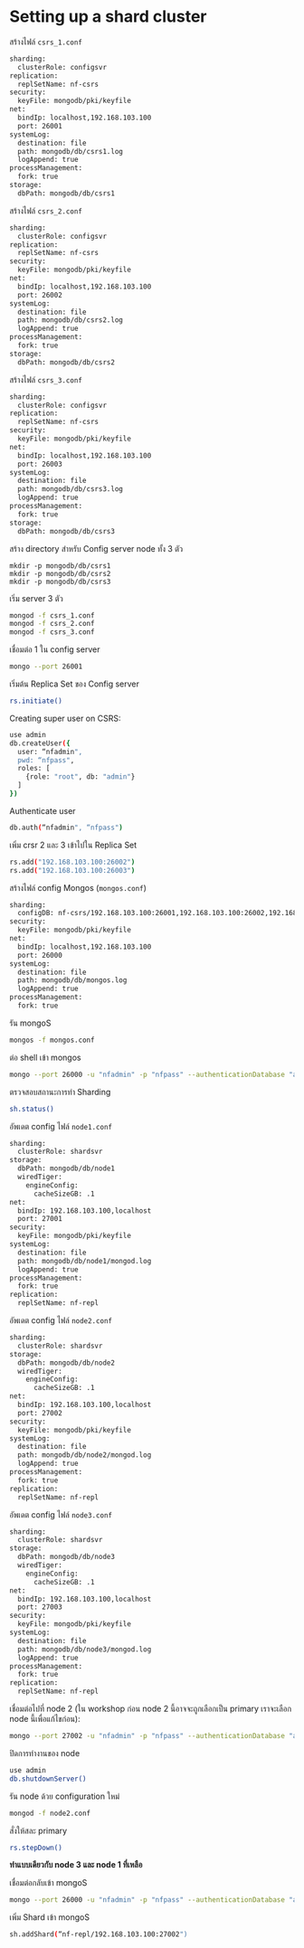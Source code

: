 # Setting up a shard cluster

สร้างไฟล์ `csrs_1.conf`

```bash
sharding:
  clusterRole: configsvr
replication:
  replSetName: nf-csrs
security:
  keyFile: mongodb/pki/keyfile
net:
  bindIp: localhost,192.168.103.100
  port: 26001
systemLog:
  destination: file
  path: mongodb/db/csrs1.log
  logAppend: true
processManagement:
  fork: true
storage:
  dbPath: mongodb/db/csrs1
```

สร้างไฟล์​ `csrs_2.conf`

```bash
sharding:
  clusterRole: configsvr
replication:
  replSetName: nf-csrs
security:
  keyFile: mongodb/pki/keyfile
net:
  bindIp: localhost,192.168.103.100
  port: 26002
systemLog:
  destination: file
  path: mongodb/db/csrs2.log
  logAppend: true
processManagement:
  fork: true
storage:
  dbPath: mongodb/db/csrs2
```

สร้างไฟล์​  `csrs_3.conf`

```bash
sharding:
  clusterRole: configsvr
replication:
  replSetName: nf-csrs
security:
  keyFile: mongodb/pki/keyfile
net:
  bindIp: localhost,192.168.103.100
  port: 26003
systemLog:
  destination: file
  path: mongodb/db/csrs3.log
  logAppend: true
processManagement:
  fork: true
storage:
  dbPath: mongodb/db/csrs3
```

สร้าง directory สำหรับ Config server node ทั้ง 3 ตัว

```
mkdir -p mongodb/db/csrs1
mkdir -p mongodb/db/csrs2
mkdir -p mongodb/db/csrs3
```

เริ่ม server 3 ตัว

```bash
mongod -f csrs_1.conf
mongod -f csrs_2.conf
mongod -f csrs_3.conf
```

เชื่อมต่อ 1 ใน config server

```bash
mongo --port 26001
```

เริ่มต้น Replica Set ของ Config server

```bash
rs.initiate()
```

Creating super user on CSRS:

```bash
use admin
db.createUser({
  user: “nfadmin",
  pwd: “nfpass",
  roles: [
    {role: "root", db: "admin"}
  ]
})
```

Authenticate user

```bash
db.auth(“nfadmin", “nfpass")
```

เพิ่ม crsr 2 และ 3 เข้าไปใน Replica Set

```bash
rs.add("192.168.103.100:26002")
rs.add("192.168.103.100:26003")
```

สร้างไฟล์ config Mongos (`mongos.conf`)

```bash
sharding:
  configDB: nf-csrs/192.168.103.100:26001,192.168.103.100:26002,192.168.103.100:26003
security:
  keyFile: mongodb/pki/keyfile
net:
  bindIp: localhost,192.168.103.100
  port: 26000
systemLog:
  destination: file
  path: mongodb/db/mongos.log
  logAppend: true
processManagement:
  fork: true
```

รัน mongoS

```bash
mongos -f mongos.conf
```

ต่อ shell เข้า mongos

```bash
mongo --port 26000 -u "nfadmin" -p "nfpass" --authenticationDatabase "admin"
```

ตรวจสอบสถานะการทำ Sharding

```bash
sh.status()
```

อัพเดต config ไฟล์ `node1.conf`

```bash
sharding:
  clusterRole: shardsvr
storage:
  dbPath: mongodb/db/node1
  wiredTiger:
    engineConfig:
      cacheSizeGB: .1
net:
  bindIp: 192.168.103.100,localhost
  port: 27001
security:
  keyFile: mongodb/pki/keyfile
systemLog:
  destination: file
  path: mongodb/db/node1/mongod.log
  logAppend: true
processManagement:
  fork: true
replication:
  replSetName: nf-repl
```

อัพเดต config ไฟล์ `node2.conf`

```bash
sharding:
  clusterRole: shardsvr
storage:
  dbPath: mongodb/db/node2
  wiredTiger:
    engineConfig:
      cacheSizeGB: .1
net:
  bindIp: 192.168.103.100,localhost
  port: 27002
security:
  keyFile: mongodb/pki/keyfile
systemLog:
  destination: file
  path: mongodb/db/node2/mongod.log
  logAppend: true
processManagement:
  fork: true
replication:
  replSetName: nf-repl
```

อัพเดต config ไฟล์ `node3.conf`

```bash
sharding:
  clusterRole: shardsvr
storage:
  dbPath: mongodb/db/node3
  wiredTiger:
    engineConfig:
      cacheSizeGB: .1
net:
  bindIp: 192.168.103.100,localhost
  port: 27003
security:
  keyFile: mongodb/pki/keyfile
systemLog:
  destination: file
  path: mongodb/db/node3/mongod.log
  logAppend: true
processManagement:
  fork: true
replication:
  replSetName: nf-repl
```

เชื่อมต่อไปที่ node 2 (ใน workshop ก่อน node 2 นี้อาจจะถูกเลือกเป็น primary เราจะเลือก node นี้เพื่อแก้ไขก่อน):

```bash
mongo --port 27002 -u "nfadmin" -p "nfpass" --authenticationDatabase "admin"
```

ปิดการทำงานของ node

```bash
use admin
db.shutdownServer()
```

รัน node ด้วย configuration ใหม่

```bash
mongod -f node2.conf
```

สั่งให้สละ primary

```bash
rs.stepDown()
```

**ทำแบบเดียวกับ node 3 และ node 1 ที่เหลือ**

เชื่อมต่อกลับเข้า mongoS 

```bash
mongo --port 26000 -u "nfadmin" -p "nfpass" --authenticationDatabase "admin"
```

เพิ่ม Shard เข้า mongoS

```bash
sh.addShard(“nf-repl/192.168.103.100:27002")
```
